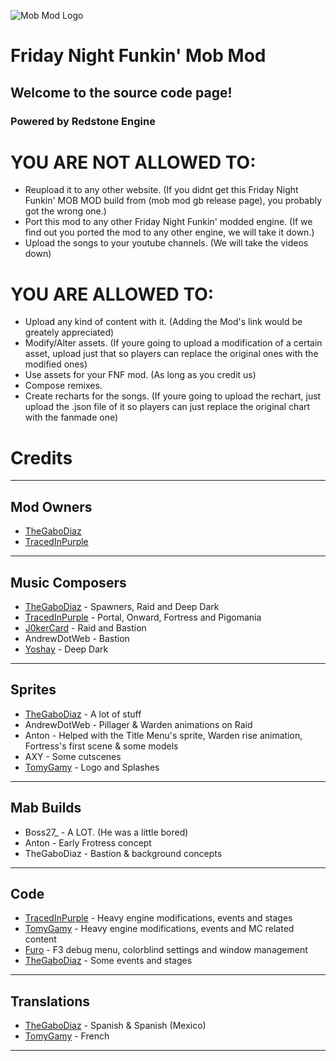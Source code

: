 ![Mob Mod Logo](https://github.com/crew3-team/VsMobs-Steve-Engine/assets/90060358/30908e3f-ea56-4e44-a1ca-427a73b9b769)

# Friday Night Funkin' Mob Mod
## Welcome to the source code page!
### Powered by Redstone Engine

# YOU ARE NOT ALLOWED TO:

- Reupload it to any other website. (If you didnt get this Friday Night Funkin' MOB MOD build from (mob mod gb release page), you probably got the wrong one.)
- Port this mod to any other Friday Night Funkin' modded engine. (If we find out you ported the mod to any other engine, we will take it down.)
- Upload the songs to your youtube channels. (We will take the videos down)

# YOU ARE ALLOWED TO:

- Upload any kind of content with it. (Adding the Mod's link would be greately appreciated)
- Modify/Alter assets. (If youre going to upload a modification of a certain asset, upload just that so players can replace the original ones with the modified ones)
- Use assets for your FNF mod. (As long as you credit us)
- Compose remixes.
- Create recharts for the songs. (If youre going to upload the rechart, just upload the .json file of it so players can just replace the original chart with the fanmade one)

# Credits
----------
Mod Owners
----------

- [TheGaboDiaz](https://twitter.com/the_gabodiaz)
- [TracedInPurple](https://twitter.com/tracedinpurple)


----------
Music Composers
----------

- [TheGaboDiaz](https://twitter.com/the_gabodiaz) - Spawners, Raid and Deep Dark
- [TracedInPurple](https://twitter.com/tracedinpurple) - Portal, Onward, Fortress and Pigomania
- [J0kerCard](https://twitter.com/j0kers_) - Raid and Bastion
- AndrewDotWeb - Bastion
- [Yoshay](https://twitter.com/YoshiBoi55) - Deep Dark


----------
Sprites
----------

- [TheGaboDiaz](https://twitter.com/the_gabodiaz) - A lot of stuff
- AndrewDotWeb - Pillager & Warden animations on Raid
- Anton - Helped with the Title Menu's sprite, Warden rise animation, Fortress's first scene & some models
- AXY - Some cutscenes
- [TomyGamy](https://twitter.com/tomygamy) - Logo and Splashes


----------
Mab Builds
----------

- Boss27_ - A LOT. (He was a little bored)
- Anton - Early Frotress concept
- TheGaboDiaz - Bastion & background concepts


----------
Code
----------

- [TracedInPurple](https://twitter.com/tracedinpurple) - Heavy engine modifications, events and stages
- [TomyGamy](https://twitter.com/tomygamy) - Heavy engine modifications, events and MC related content
- [Furo](https://twitter.com/furoyt_) - F3 debug menu, colorblind settings and window management
- [TheGaboDiaz](https://twitter.com/the_gabodiaz) - Some events and stages


----------
Translations
----------
- [TheGaboDiaz](https://twitter.com/the_gabodiaz) - Spanish & Spanish (Mexico)
- [TomyGamy](https://twitter.com/tomygamy) - French
----------
